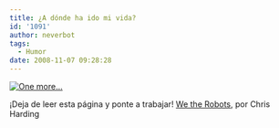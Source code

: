 ```yaml
---
title: ¿A dónde ha ido mi vida?
id: '1091'
author: neverbot
tags:
  - Humor
date: 2008-11-07 09:28:28
---
```


[![One more...](./2008-11-07-onemore.jpg "One more...")](http://www.wetherobots.com/2008/11/07/my-life/)

¡Deja de leer esta página y ponte a trabajar! [We the Robots](http://www.wetherobots.com/), por Chris Harding